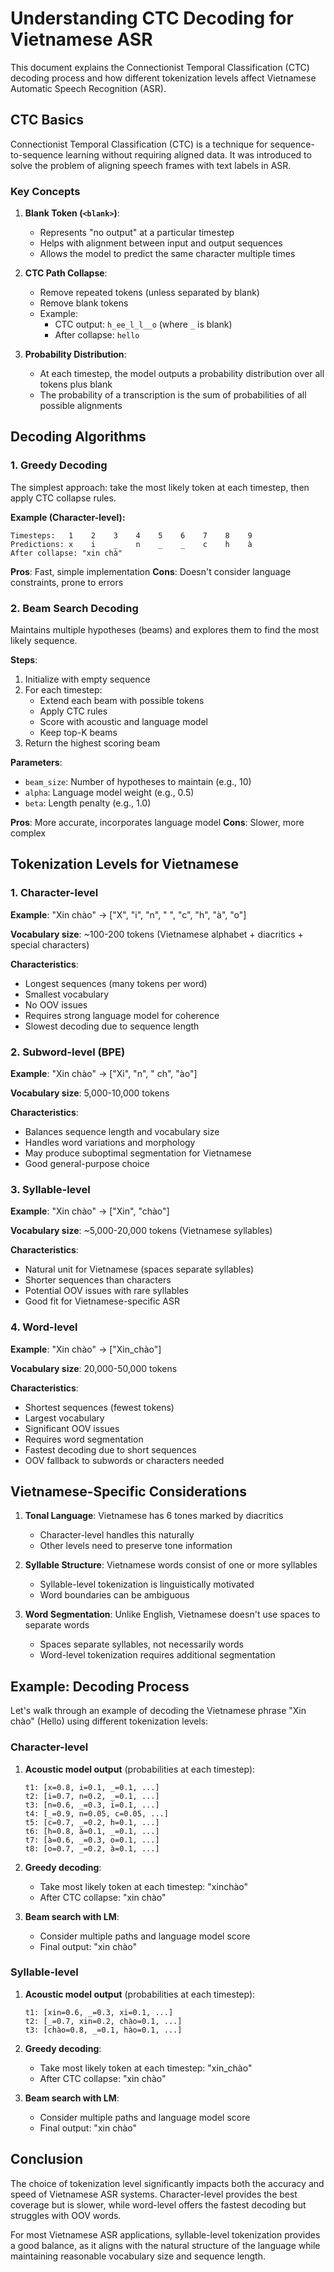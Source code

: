# Understanding CTC Decoding for Vietnamese ASR

This document explains the Connectionist Temporal Classification (CTC) decoding process and how different tokenization levels affect Vietnamese Automatic Speech Recognition (ASR).

## CTC Basics

Connectionist Temporal Classification (CTC) is a technique for sequence-to-sequence learning without requiring aligned data. It was introduced to solve the problem of aligning speech frames with text labels in ASR.

### Key Concepts

1. **Blank Token (`<blank>`)**: 
   - Represents "no output" at a particular timestep
   - Helps with alignment between input and output sequences
   - Allows the model to predict the same character multiple times

2. **CTC Path Collapse**:
   - Remove repeated tokens (unless separated by blank)
   - Remove blank tokens
   - Example: 
     - CTC output: `h_ee_l_l__o` (where `_` is blank)
     - After collapse: `hello`

3. **Probability Distribution**:
   - At each timestep, the model outputs a probability distribution over all tokens plus blank
   - The probability of a transcription is the sum of probabilities of all possible alignments

## Decoding Algorithms

### 1. Greedy Decoding

The simplest approach: take the most likely token at each timestep, then apply CTC collapse rules.

**Example (Character-level):**
```
Timesteps:   1    2    3    4    5    6    7    8    9
Predictions: x    i    _    n    _    _    c    h    à
After collapse: "xin chà"
```

**Pros**: Fast, simple implementation
**Cons**: Doesn't consider language constraints, prone to errors

### 2. Beam Search Decoding

Maintains multiple hypotheses (beams) and explores them to find the most likely sequence.

**Steps**:
1. Initialize with empty sequence
2. For each timestep:
   - Extend each beam with possible tokens
   - Apply CTC rules
   - Score with acoustic and language model
   - Keep top-K beams
3. Return the highest scoring beam

**Parameters**:
- `beam_size`: Number of hypotheses to maintain (e.g., 10)
- `alpha`: Language model weight (e.g., 0.5)
- `beta`: Length penalty (e.g., 1.0)

**Pros**: More accurate, incorporates language model
**Cons**: Slower, more complex

## Tokenization Levels for Vietnamese

### 1. Character-level

**Example**: "Xin chào" → ["X", "i", "n", " ", "c", "h", "à", "o"]

**Vocabulary size**: ~100-200 tokens (Vietnamese alphabet + diacritics + special characters)

**Characteristics**:
- Longest sequences (many tokens per word)
- Smallest vocabulary
- No OOV issues
- Requires strong language model for coherence
- Slowest decoding due to sequence length

### 2. Subword-level (BPE)

**Example**: "Xin chào" → ["Xi", "n", " ch", "ào"]

**Vocabulary size**: 5,000-10,000 tokens

**Characteristics**:
- Balances sequence length and vocabulary size
- Handles word variations and morphology
- May produce suboptimal segmentation for Vietnamese
- Good general-purpose choice

### 3. Syllable-level

**Example**: "Xin chào" → ["Xin", "chào"]

**Vocabulary size**: ~5,000-20,000 tokens (Vietnamese syllables)

**Characteristics**:
- Natural unit for Vietnamese (spaces separate syllables)
- Shorter sequences than characters
- Potential OOV issues with rare syllables
- Good fit for Vietnamese-specific ASR

### 4. Word-level

**Example**: "Xin chào" → ["Xin_chào"]

**Vocabulary size**: 20,000-50,000 tokens

**Characteristics**:
- Shortest sequences (fewest tokens)
- Largest vocabulary
- Significant OOV issues
- Requires word segmentation
- Fastest decoding due to short sequences
- OOV fallback to subwords or characters needed

## Vietnamese-Specific Considerations

1. **Tonal Language**: Vietnamese has 6 tones marked by diacritics
   - Character-level handles this naturally
   - Other levels need to preserve tone information

2. **Syllable Structure**: Vietnamese words consist of one or more syllables
   - Syllable-level tokenization is linguistically motivated
   - Word boundaries can be ambiguous

3. **Word Segmentation**: Unlike English, Vietnamese doesn't use spaces to separate words
   - Spaces separate syllables, not necessarily words
   - Word-level tokenization requires additional segmentation

## Example: Decoding Process

Let's walk through an example of decoding the Vietnamese phrase "Xin chào" (Hello) using different tokenization levels:

### Character-level

1. **Acoustic model output** (probabilities at each timestep):
   ```
   t1: [x=0.8, i=0.1, _=0.1, ...]
   t2: [i=0.7, n=0.2, _=0.1, ...]
   t3: [n=0.6, _=0.3, i=0.1, ...]
   t4: [_=0.9, n=0.05, c=0.05, ...]
   t5: [c=0.7, _=0.2, h=0.1, ...]
   t6: [h=0.8, à=0.1, _=0.1, ...]
   t7: [à=0.6, _=0.3, o=0.1, ...]
   t8: [o=0.7, _=0.2, à=0.1, ...]
   ```

2. **Greedy decoding**:
   - Take most likely token at each timestep: "xinchào"
   - After CTC collapse: "xin chào"

3. **Beam search with LM**:
   - Consider multiple paths and language model score
   - Final output: "xin chào"

### Syllable-level

1. **Acoustic model output** (probabilities at each timestep):
   ```
   t1: [xin=0.6, _=0.3, xi=0.1, ...]
   t2: [_=0.7, xin=0.2, chào=0.1, ...]
   t3: [chào=0.8, _=0.1, hào=0.1, ...]
   ```

2. **Greedy decoding**:
   - Take most likely token at each timestep: "xin_chào"
   - After CTC collapse: "xin chào"

3. **Beam search with LM**:
   - Consider multiple paths and language model score
   - Final output: "xin chào"

## Conclusion

The choice of tokenization level significantly impacts both the accuracy and speed of Vietnamese ASR systems. Character-level provides the best coverage but is slower, while word-level offers the fastest decoding but struggles with OOV words.

For most Vietnamese ASR applications, syllable-level tokenization provides a good balance, as it aligns with the natural structure of the language while maintaining reasonable vocabulary size and sequence length.
